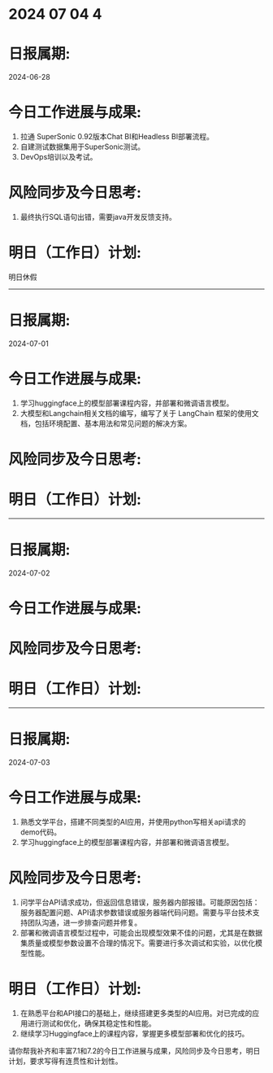 # 2024 07 04 4

# 日报属期:

2024-06-28

# 今日工作进展与成果:

1. 拉通 SuperSonic 0.92版本Chat BI和Headless BI部署流程。
2. 自建测试数据集用于SuperSonic测试。
3. DevOps培训以及考试。

# 风险同步及今日思考:

1. 最终执行SQL语句出错，需要java开发反馈支持。

# 明日（工作日）计划:

明日休假

---

# 日报属期:

2024-07-01

# 今日工作进展与成果:

1. 学习huggingface上的模型部署课程内容，并部署和微调语言模型。
2. 大模型和Langchain相关文档的编写，编写了关于 LangChain 框架的使用文档，包括环境配置、基本用法和常见问题的解决方案。

# 风险同步及今日思考:

# 明日（工作日）计划:

---

# 日报属期:

2024-07-02

# 今日工作进展与成果:

# 风险同步及今日思考:

# 明日（工作日）计划:

---

# 日报属期:

2024-07-03

# 今日工作进展与成果:

1. 熟悉文学平台，搭建不同类型的AI应用，并使用python写相关api请求的demo代码。
2. 学习huggingface上的模型部署课程内容，并部署和微调语言模型。

# 风险同步及今日思考:

1. 问学平台API请求成功，但返回信息错误，服务器内部报错。可能原因包括：服务器配置问题、API请求参数错误或服务器端代码问题。需要与平台技术支持团队沟通，进一步排查问题并修复。
2. 部署和微调语言模型过程中，可能会出现模型效果不佳的问题，尤其是在数据集质量或模型参数设置不合理的情况下。需要进行多次调试和实验，以优化模型性能。

# 明日（工作日）计划:

1. 在熟悉平台和API接口的基础上，继续搭建更多类型的AI应用。对已完成的应用进行测试和优化，确保其稳定性和性能。
2. 继续学习Huggingface上的课程内容，掌握更多模型部署和优化的技巧。

请你帮我补齐和丰富7.1和7.2的今日工作进展与成果，风险同步及今日思考，明日计划，要求写得有连贯性和计划性。
